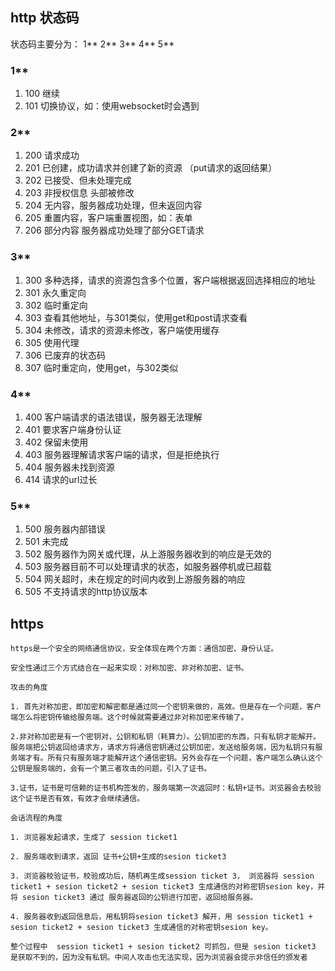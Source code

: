 ## http 状态码

状态码主要分为： 1** 2** 3** 4** 5**


### 1**

1. 100 继续
2. 101 切换协议，如：使用websocket时会遇到


### 2**

1. 200 请求成功
2. 201 已创建，成功请求并创建了新的资源 （put请求的返回结果）
3. 202 已接受、但未处理完成
4. 203 非授权信息 头部被修改
5. 204 无内容，服务器成功处理，但未返回内容
6. 205 重置内容，客户端重置视图，如：表单
7. 206 部分内容 服务器成功处理了部分GET请求


### 3**

1. 300 多种选择，请求的资源包含多个位置，客户端根据返回选择相应的地址
2. 301 永久重定向
3. 302 临时重定向
4. 303 查看其他地址，与301类似，使用get和post请求查看
5. 304 未修改，请求的资源未修改，客户端使用缓存
6. 305 使用代理
7. 306 已废弃的状态码
8. 307 临时重定向，使用get，与302类似


### 4**

1. 400 客户端请求的语法错误，服务器无法理解
2. 401 要求客户端身份认证
3. 402 保留未使用
4. 403 服务器理解请求客户端的请求，但是拒绝执行
5. 404 服务器未找到资源
6. 414 请求的url过长

### 5**

1. 500 服务器内部错误
2. 501 未完成
3. 502 服务器作为网关或代理，从上游服务器收到的响应是无效的
4. 503 服务器目前不可以处理请求的状态，如服务器停机或已超载
5. 504 网关超时，未在规定的时间内收到上游服务器的响应
6. 505 不支持请求的http协议版本




## https

    https是一个安全的网络通信协议，安全体现在两个方面：通信加密、身份认证。

    安全性通过三个方式结合在一起来实现：对称加密、非对称加密、证书。

    攻击的角度

    1. 首先对称加密，即加密和解密都是通过同一个密钥来做的，高效。但是存在一个问题，客户端怎么将密钥传输给服务端。这个时候就需要通过非对称加密来传输了。

    2.非对称加密是有一个密钥对，公钥和私钥（耗算力）。公钥加密的东西，只有私钥才能解开。服务端把公钥返回给请求方，请求方将通信密钥通过公钥加密，发送给服务端，因为私钥只有服务端才有。所有只有服务端才能解开这个通信密钥。另外会存在一个问题，客户端怎么确认这个公钥是服务端的，会有一个第三者攻击的问题，引入了证书。

    3.证书，证书是可信赖的证书机构签发的，服务端第一次返回时：私钥+证书。浏览器会去校验这个证书是否有效，有效才会继续通信。

    会话流程的角度

    1. 浏览器发起请求，生成了 session ticket1

    2. 服务端收到请求，返回 证书+公钥+生成的sesion ticket3

    3. 浏览器校验证书，校验成功后，随机再生成session ticket 3， 浏览器将 session ticket1 + sesion ticket2 + sesion ticket3 生成通信的对称密钥sesion key，并将 sesion ticket3 通过 服务器返回的公钥进行加密，返回给服务器。

    4. 服务器收到返回信息后，用私钥将sesion ticket3 解开，用 session ticket1 + sesion ticket2 + sesion ticket3 生成通信的对称密钥sesion key。

    整个过程中  session ticket1 + sesion ticket2 可抓包，但是 sesion ticket3 是获取不到的，因为没有私钥。中间人攻击也无法实现，因为浏览器会提示非信任的颁发者